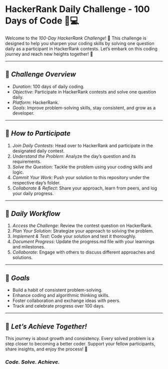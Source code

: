 # HackerRank Daily Challenge - 100 Days of Code 🌄💻

Welcome to the *100-Day HackerRank Challenge*! 🚀 This challenge is designed to help you sharpen your coding skills by solving one question daily as a participant in HackerRank contests. Let’s embark on this coding journey and reach new heights together! 🌋

---

## 🚩 *Challenge Overview*
- *Duration*: 100 days of daily coding.
- *Objective*: Participate in HackerRank contests and solve one question daily.
- *Platform*: HackerRank.
- *Goals*: Improve problem-solving skills, stay consistent, and grow as a developer.

---

## 📜 *How to Participate*
1. *Join Daily Contests*: Head over to HackerRank and participate in the designated daily contest.
2. *Understand the Problem*: Analyze the day’s question and its requirements.
3. *Solve the Question*: Tackle the problem using your coding skills and logic.
4. *Commit Your Work*: Push your solution to this repository under the respective day’s folder.
5. *Collaborate & Reflect*: Share your approach, learn from peers, and log your daily progress.

---

## 🌟 *Daily Workflow*
1. *Access the Challenge*: Review the contest question on HackerRank.
2. *Plan Your Solution*: Strategize your approach to solving the problem.
3. *Implement & Test*: Code your solution and test it thoroughly.
4. *Document Progress*: Update the progress.md file with your learnings and milestones.
5. *Collaborate*: Engage with others to discuss different approaches and solutions.

---

## 🎯 *Goals*
- Build a habit of consistent problem-solving.
- Enhance coding and algorithmic thinking skills.
- Foster collaboration and exchange ideas with peers.
- Track and celebrate progress over 100 days.

---

## 🌈 *Let’s Achieve Together!*
This journey is about growth and consistency. Every solved problem is a step closer to becoming a better coder. Support your fellow participants, share insights, and enjoy the process! 🙌

### *Code. Solve. Achieve.*
